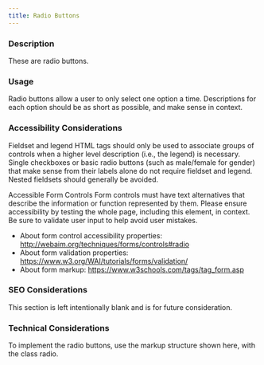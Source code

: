 ```yaml
---
title: Radio Buttons
---
```


### Description
These are radio buttons.

### Usage
Radio buttons allow a user to only select one option a time. Descriptions for each option should be as short as possible, and make sense in context.

### Accessibility Considerations
Fieldset and legend HTML tags should only be used to associate groups of controls when a higher level description (i.e., the legend) is necessary. Single checkboxes or basic radio buttons (such as male/female for gender) that make sense from their labels alone do not require fieldset and legend. Nested fieldsets should generally be avoided.

Accessible Form Controls
Form controls must have text alternatives that describe the information or function represented by them. Please ensure accessibility by testing the whole page, including this element, in context. Be sure to validate user input to help avoid user mistakes.

* About form control accessibility properties: http://webaim.org/techniques/forms/controls#radio
* About form validation properties: https://www.w3.org/WAI/tutorials/forms/validation/
* About form markup: https://www.w3schools.com/tags/tag_form.asp

### SEO Considerations
This section is left intentionally blank and is for future consideration.

### Technical Considerations
To implement the radio buttons, use the markup structure shown here, with the class radio.
